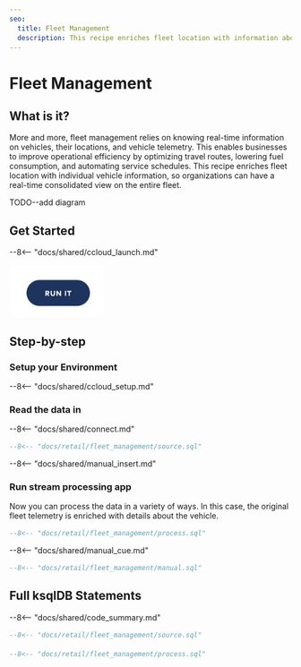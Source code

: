 ```yaml
---
seo:
  title: Fleet Management
  description: This recipe enriches fleet location with information about each vehicle to be able to have a real-time view with consolidation information on the entire fleet.
---
```


# Fleet Management

## What is it?

More and more, fleet management relies on knowing real-time information on vehicles, their locations, and vehicle telemetry.
This enables businesses to improve operational efficiency by optimizing travel routes, lowering fuel consumption, and automating service schedules.
This recipe enriches fleet location with individual vehicle information, so organizations can have a real-time consolidated view on the entire fleet.

TODO--add diagram

## Get Started

--8<-- "docs/shared/ccloud_launch.md"

<a href="https://www.confluent.io/confluent-cloud/tryfree/"><img src="../../img/launch.png" /></a>

## Step-by-step

### Setup your Environment

--8<-- "docs/shared/ccloud_setup.md"

### Read the data in

--8<-- "docs/shared/connect.md"

```sql
--8<-- "docs/retail/fleet_management/source.sql"
```

--8<-- "docs/shared/manual_insert.md"

### Run stream processing app

Now you can process the data in a variety of ways.
In this case, the original fleet telemetry is enriched with details about the vehicle.

```sql
--8<-- "docs/retail/fleet_management/process.sql"
```

--8<-- "docs/shared/manual_cue.md"

```sql
--8<-- "docs/retail/fleet_management/manual.sql"
```

## Full ksqlDB Statements

--8<-- "docs/shared/code_summary.md"

```sql
--8<-- "docs/retail/fleet_management/source.sql"

--8<-- "docs/retail/fleet_management/process.sql"
```
